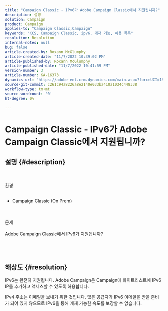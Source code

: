 ```yaml
---
title: "Campaign Classic - IPv6가 Adobe Campaign Classic에서 지원됩니까?"
description: 설명
solution: Campaign
product: Campaign
applies-to: "Campaign Classic,Campaign"
keywords: "KCS, Campaign Classic, ipv6, 게재 기능, 허용 목록"
resolution: Resolution
internal-notes: null
bug: false
article-created-by: Roxann McGlumphy
article-created-date: "11/7/2022 10:39:02 PM"
article-published-by: Roxann McGlumphy
article-published-date: "11/7/2022 10:41:59 PM"
version-number: 3
article-number: KA-16373
dynamics-url: "https://adobe-ent.crm.dynamics.com/main.aspx?forceUCI=1&pagetype=entityrecord&etn=knowledgearticle&id=4cfcb5f4-ec5e-ed11-9561-6045bd006704"
source-git-commit: c261c94a8226a8e2140e033ba410a1034c448338
workflow-type: tm+mt
source-wordcount: '0'
ht-degree: 0%

---
```


# Campaign Classic - IPv6가 Adobe Campaign Classic에서 지원됩니까?

## 설명 {#description}

<br><br>환경<br><br>
- Campaign Classic (On Prem)

<br><br>문제<br><br>Adobe Campaign Classic에서 IPv6가 지원됩니까?<br><br> <br><br>

## 해상도 {#resolution}


IPv6는 완전히 지원됩니다. Adobe Campaign은 Campaign에 화이트리스트에 IPv6 IP를 추가하고 액세스할 수 있도록 허용합니다.

IPv4 주소는 이메일을 보내기 위한 것입니다. 많은 공급자가 IPv6 이메일을 받을 준비가 되어 있지 않으므로 IPv6을 통해 게재 가능한 속도를 보장할 수 없습니다.
